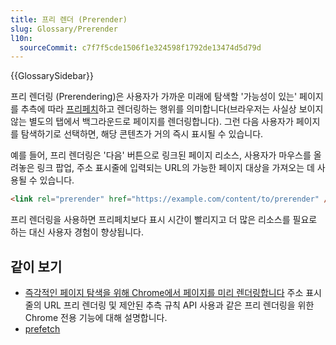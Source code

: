 ```yaml
---
title: 프리 렌더 (Prerender)
slug: Glossary/Prerender
l10n:
  sourceCommit: c7f7f5cde1506f1e324598f1792de13474d5d79d
---
```


{{GlossarySidebar}}

프리 렌더링 (Prerendering)은 사용자가 가까운 미래에 탐색할 '가능성이 있는' 페이지를 추측에 따라 [프리페치](/ko/docs/Glossary/Prefetch)하고 렌더링하는 행위를 의미합니다(브라우저는 사실상 보이지 않는 별도의 탭에서 백그라운드로 페이지를 렌더링합니다).
그런 다음 사용자가 페이지를 탐색하기로 선택하면, 해당 콘텐츠가 거의 즉시 표시될 수 있습니다.

예를 들어, 프리 렌더링은 '다음' 버튼으로 링크된 페이지 리소스, 사용자가 마우스를 올려놓은 링크 팝업, 주소 표시줄에 입력되는 URL의 가능한 페이지 대상을 가져오는 데 사용될 수 있습니다.

```html
<link rel="prerender" href="https://example.com/content/to/prerender" />
```

프리 렌더링을 사용하면 프리페치보다 표시 시간이 빨리지고 더 많은 리소스를 필요로 하는 대신 사용자 경험이 향상됩니다.

## 같이 보기

- [즉각적인 페이지 탐색을 위해 Chrome에서 페이지를 미리 렌더링합니다](https://developer.chrome.com/blog/prerender-pages/#prerendering-from-the-address-bar) 주소 표시줄의 URL 프리 렌더링 및 제안된 추측 규칙 API 사용과 같은 프리 렌더링을 위한 Chrome 전용 기능에 대해 설명합니다.
- [prefetch](/ko/docs/Glossary/Prefetch)

